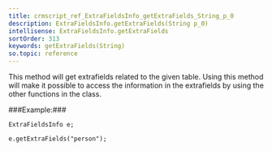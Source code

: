 ```yaml
---
title: crmscript_ref_ExtraFieldsInfo_getExtraFields_String_p_0
description: ExtraFieldsInfo.getExtraFields(String p_0)
intellisense: ExtraFieldsInfo.getExtraFields
sortOrder: 313
keywords: getExtraFields(String)
so.topic: reference
---
```


This method will get extrafields related to the given table. Using this method will make it possible to access the information in the extrafields by using the other functions in the class.




###Example:###
    
    ExtraFieldsInfo e;
    
    e.getExtraFields("person");


